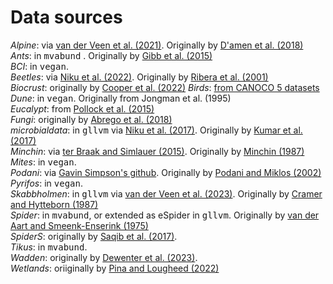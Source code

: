# Data sources

*Alpine*: via [van der Veen et al. (2021)](https://besjournals.onlinelibrary.wiley.com/doi/full/10.1111/2041-210X.13595). Originally by [D'amen et al. (2018)](https://doi.org/10.1111/ecog.03148) <br>
*Ants*: in <tt>mvabund</tt> . Originally by [Gibb et al. (2015)](https://link.springer.com/article/10.1007/s00442-014-3101-9) <br>
*BCI*: in <tt>vegan</tt>.<br>
*Beetles*: via [Niku et al. (2022)](https://onlinelibrary.wiley.com/doi/10.1002/env.2683). Originally by [Ribera et al. (2001)](https://esajournals.onlinelibrary.wiley.com/doi/10.1890/0012-9658%282001%29082%5B1112%3AEOLDAS%5D2.0.CO%3B2) <br>
*Biocrust*: originally by [Cooper et al. (2022)](https://onlinelibrary.wiley.com/doi/10.1111/jvs.13161)
*Birds*: [from CANOCO 5 datasets](http://regent.prf.jcu.cz/maed2/) <br>
*Dune*: in <tt>vegan</tt>. Originally from Jongman et al. (1995) <br>
*Eucalypt*: from [Pollock et al. (2015)](https://besjournals.onlinelibrary.wiley.com/doi/pdfdirect/10.1111/2041-210X.12180) <br>
*Fungi*: originally by [Abrego et al. (2018)](https://doi.org/10.1111/1365-2745.13839) <br>
*microbialdata*: in <tt>gllvm</tt> via [Niku et al. (2017)](https://link.springer.com/article/10.1007/s13253-017-0304-7). Originally by [Kumar et al. (2017)](https://www.frontiersin.org/journals/microbiology/articles/10.3389/fmicb.2017.00012/full) <br>
*Minchin*: via [ter Braak and Simlauer (2015)](https://link.springer.com/article/10.1007/s11258-014-0356-5). Originally by [Minchin (1987)](https://link.springer.com/article/10.1007/BF00038690) <br>
*Mites*: in <tt>vegan</tt>.<br>
*Podani*: via [Gavin Simpson's github](https://github.com/gavinsimpson/random_code/blob/master/podani.R). Originally by [Podani and Miklos (2002)](https://esajournals.onlinelibrary.wiley.com/doi/abs/10.1890/0012-9658%282002%29083%5B3331%3ARCATHE%5D2.0.CO%3B2?casa_token=O9TjHVYDxJQAAAAA%3AipDGDNiIyKVYnqBOH-sZZZ3yT9oul7H05azAJ4dfrQzfbvN-woShh5la0rMsG9mykxdYBF-Kgdmv5w)<br>
*Pyrifos*: in <tt>vegan</tt>.<br>
*Skabbholmen*: in <tt>gllvm</tt> via [van der Veen et al. (2023)](https://besjournals.onlinelibrary.wiley.com/doi/full/10.1111/2041-210X.14035). Originally by [Cramer and Hytteborn (1987)](https://link.springer.com/chapter/10.1007/978-94-009-4061-1_16) <br>
*Spider*: in <tt>mvabund</tt>, or extended as eSpider in <tt>gllvm</tt>. Originally by [van der Aart and Smeenk-Enserink (1975)](https://link.springer.com/content/pdf/10.1007/BF00038688.pdf)<br>
*SpiderS*: originally by [Saqib et al. (2017)](https://peerj.com/articles/3795/). <br>
*Tikus*: in <tt>mvabund</tt>.<br>
*Wadden*: originally by [Dewenter et al. (2023)](https://onlinelibrary.wiley.com/doi/full/10.1002/ece3.10815). <br>
*Wetlands*: oriiginally by [Pina and Lougheed (2022)](http://link.springer.com/article/10.1007/s13157-022-01647-2)